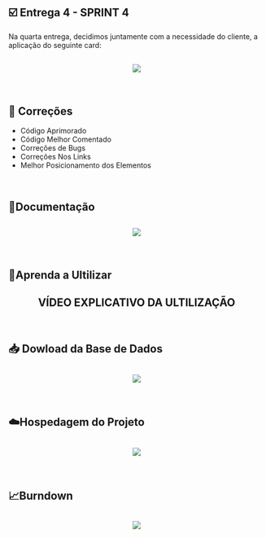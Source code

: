 ## :ballot_box_with_check: Entrega 4 - SPRINT 4

Na quarta entrega, decidimos juntamente com a necessidade do cliente, a aplicação do seguinte card:

<h2 align="center"> <img src = "https://github.com/Group-4-Fatec-SJC/Analise-Eleitorado/blob/main/assets/SPRINT%204.png" /></h2>


<br>


<h2>&#128679; Correções</h2>


* Código Aprimorado
* Código Melhor Comentado
* Correções de Bugs
* Correções Nos Links
* Melhor Posicionamento dos Elementos

<br>

<h2>&#128193;Documentação</h2>

<h2 align="center"><img src = "https://github.com/Group-4-Fatec-SJC/Analise-Eleitorado/blob/main/assets/DOCUMENTACAO_GIF.gif"/></h2>

<br>

<h2>&#128216;Aprenda a Ultilizar</h2>

<h2 align="center">VÍDEO EXPLICATIVO DA ULTILIZAÇÃO</h2>

<br>

<h2>&#128229; Dowload da Base de Dados</h2>

<h2 align="center"><img src = "https://github.com/Group-4-Fatec-SJC/Analise-Eleitorado/blob/main/assets/GIF%20DOWLOAD.gif"/></h2>

<br>

<h2>☁️Hospedagem do Projeto</h2>

<h2 align="center"><img src = "https://github.com/Group-4-Fatec-SJC/Analise-Eleitorado/blob/main/assets/ARQUIVOS_GIF.gif"/></h2>

<br>






<h2>&#128200;Burndown</h2>

<h2 align="center"> <img src = "https://github.com/Group-4-Fatec-SJC/Analise-Eleitorado/blob/main/assets/BURNDOWN4.PNG"/></h2>

<br>


